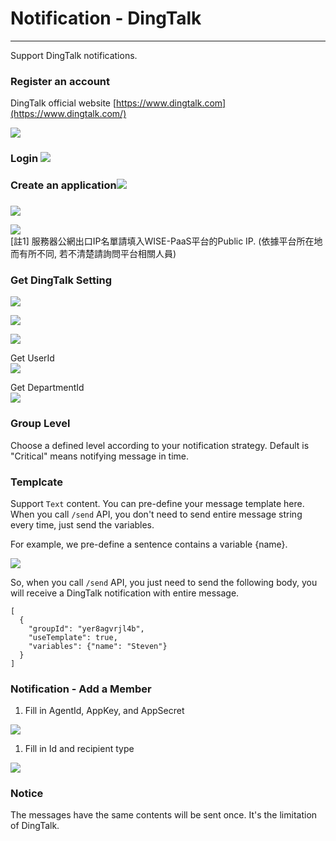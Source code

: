 # Notification - DingTalk

---

Support DingTalk notifications.

### 

### Register an account

DingTalk official website [https://www.dingtalk.com](https://www.dingtalk.com/)

![](/assets/dingtalk_register.png)

### Login ![](/assets/dingtalk_home.png)

### Create an application![](/assets/dingtalk_createapp1.png)

### 

![](/assets/dingtalk_createapp2.png)

![](/assets/dingtalk_createapp3.png)  
\[註1\] 服務器公網出口IP名單請填入WISE-PaaS平台的Public IP. \(依據平台所在地而有所不同, 若不清楚請詢問平台相關人員\)

### Get DingTalk Setting

![](/assets/dingtalk_appinfo1.png)

![](/assets/dingtalk_getsetting.png)

![](/assets/通訊錄.png)

Get UserId  
![](/assets/dingtalk_getuserId.png)

Get DepartmentId  
![](/assets/dingtalk_getdeptId.png)

### Group Level

Choose a defined level according to your notification strategy. Default is "Critical" means notifying message in time.

### Templcate

Support `Text` content. You can pre-define your message template here. When you call `/send` API, you don't need to send entire message string every time, just send the variables.

For example, we pre-define a sentence contains a variable {name}.

![](/assets/text_template.png)

So, when you call `/send` API, you just need to send the following body, you will receive a DingTalk notification with entire message.

```
[
  {
    "groupId": "yer8agvrjl4b",
    "useTemplate": true,
    "variables": {"name": "Steven"}
  }
]
```

### Notification - Add a Member

1. Fill in AgentId, AppKey, and AppSecret

![](/assets/dingtalk_add_member1.png)

1. Fill in Id and recipient type

![](/assets/dingtalk_add_member2.png)

### Notice

The messages have the same contents will be sent once. It's the limitation of DingTalk.

